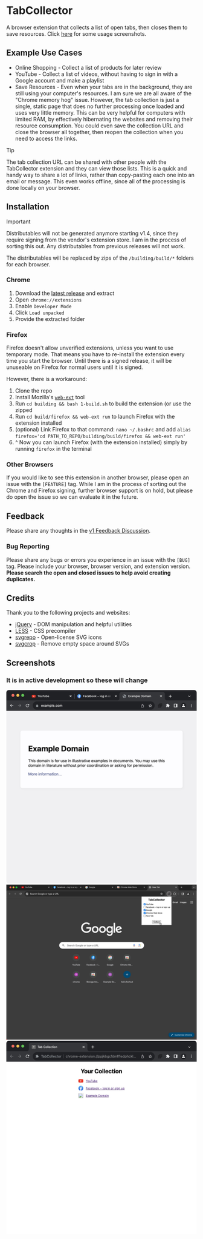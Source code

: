 # TabCollector
A browser extension that collects a list of open tabs, then closes them to save resources. Click [here](https://github.com/pw-64/TabCollector#screenshots) for some usage screenshots.

## Example Use Cases
- Online Shopping - Collect a list of products for later review
- YouTube - Collect a list of videos, without having to sign in with a Google account and make a playlist
- Save Resources - Even when your tabs are in the background, they are still using your computer's resources. I am sure we are all aware of the "Chrome memory hog" issue. However, the tab collection is just a single, static page that does no further processing once loaded and uses very little memory. This can be very helpful for computers with limited RAM, by effectively hibernating the websites and removing their resource consumption. You could even save the collection URL and close the browser all together, then reopen the collection when you need to access the links.

> [!TIP]
> The tab collection URL can be shared with other people with the TabCollector extension and they can view those lists. This is a quick and handy way to share a lot of links, rather than copy-pasting each one into an email or message. This even works offline, since all of the processing is done locally on your browser.

## Installation
> [!IMPORTANT]
> Distributables will not be generated anymore starting v1.4, since they require signing from the vendor's extension store. I am in the process of sorting this out. Any distributables from previous releases will not work.
> 
> The distributables will be replaced by zips of the `/building/build/*` folders for each browser.

### Chrome
1. Download the [latest release](https://github.com/pw-64/TabCollector/releases/latest) and extract
2. Open `chrome://extensions`
3. Enable `Developer Mode`
4. Click `Load unpacked`
5. Provide the extracted folder

### Firefox
Firefox doesn't allow unverified extensions, unless you want to use temporary mode. That means you have to re-install the extension every time you start the browser. Until there is a signed release, it will be unuseable on Firefox for normal users until it is signed.

However, there is a workaround:
1. Clone the repo
2. Install Mozilla's [`web-ext`](https://github.com/mozilla/web-ext) tool
3. Run `cd building && bash 1-build.sh` to build the extension (or use the zipped
4. Run `cd build/firefox && web-ext run` to launch Firefox with the extension installed
5. (optional) Link Firefox to that command: `nano ~/.bashrc` and add `alias firefox='cd PATH_TO_REPO/building/build/firefox && web-ext run'`
6. ^ Now you can launch Firefox (with the extension installed) simply by running `firefox` in the terminal

### Other Browsers
If you would like to see this extension in another browser, please open an issue with the `[FEATURE]` tag. While I am in the process of sorting out the Chrome and Firefox signing, further browser support is on hold, but please do open the issue so we can evaluate it in the future.

## Feedback
Please share any thoughts in the [v1 Feedback Discussion](https://github.com/pw-64/TabCollector/discussions/1).

### Bug Reporting
Please share any bugs or errors you experience in an issue with the `[BUG]` tag.
Please include your browser, browser version, and extension version.
**Please search the open and closed issues to help avoid creating duplicates.**

## Credits
Thank you to the following projects and websites:
- [jQuery](https://github.com/jquery/jquery) - DOM manipulation and helpful utilities
- [LESS](https://github.com/less/less.js) - CSS precompiler
- [svgrepo](https://www.svgrepo.com) - Open-license SVG icons
- [svgcrop](https://svgcrop.com) - Remove empty space around SVGs

## Screenshots
### It is in active development so these will change
![](before.jpg)
![](during.jpg)
![](after.jpg)
